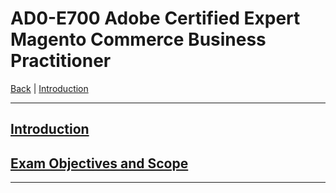 # AD0-E700 Adobe Certified Expert Magento Commerce Business Practitioner

[Back](../) | [Introduction](./introduction.md)

-----


## [Introduction](./introduction.md)

## [Exam Objectives and Scope](./content.md)


-----

[^1]:https://spark.adobe.com/page/AA170ErGBBO2W/?page-mode=static
